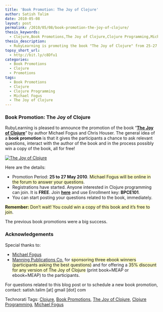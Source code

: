 ```yaml
---
title: 'Book Promotion: The Joy of Clojure'
author: Satish Talim
date: 2010-05-08
layout: post
permalink: /2010/05/08/book-promotion-the-joy-of-clojure/
thesis_keywords:
  - Clojure,Book Promotions,The Joy of Clojure,Clojure Programming,Michael Fogus
thesis_description:
  - RubyLearning is promoting the book "The Joy of Clojure" from 25-27 May 2010 with author Fogus to answer questions.
topsy_short_url:
  - http://bit.ly/c8Dfu1
categories:
  - Book Promotions
  - Clojure
  - Promotions
tags:
  - Book Promotions
  - Clojure
  - Clojure Programming
  - Michael Fogus
  - The Joy of Clojure
---
```

<div>
  <h3>
    Book Promotion: The Joy of Clojure
  </h3>
  
  <p class="update">
    RubyLearning is pleased to announce the promotion of the book &#8220;<strong><a href="http://www.manning.com/fogus/">The Joy of Clojure</a></strong>&#8221; by author Michael Fogus and Chris Houser. The general idea of a <strong>book promotion</strong> is that it gives the participants a chance to ask relevant questions, interact with the author of the book and in the process possibly win a copy of the book, all for free!
  </p>
  
  <p>
    <a href="http://www.manning.com/fogus/"><img class="alignright" src="http://rubylearning.com/images/fogusbook.jpg" style="border: 0px none;" alt="The Joy of Clojure" title="The Joy of Clojure" /></a>
  </p>
  
  <p>
    Here are the details:
  </p>
  
  <ul>
    <li>
      Promotion Period: <strong>25 to 27 May 2010</strong>. <span style="background-color: #FFFFCC;">Michael Fogus will be online in the forum to answer your questions</span>.
    </li>
    <li>
      Registrations have started. Anyone interested in Clojure programming can join. It is <strong>FREE</strong>. Join <a href="http://rubylearning.org/class/course/view.php?id=35"><b>here</b></a> and use Enrollment key: <b>BPCE101</b>.
    </li>
    <li>
      You can start posting your questions related to the book, immediately.
    </li>
  </ul>
  
  <p>
    <span style="background-color: #FFFFCC;"><b>Remember:</b> Don&#8217;t wait! You could win a copy of this book and it&#8217;s free to join</span>.
  </p>
  
  <p>
    The previous book promotions were a big success.
  </p>
  
  <h3>
    Acknowledgements
  </h3>
  
  <p>
    Special thanks to:
  </p>
  
  <ul>
    <li>
      <a href="http://rubylearning.com/blog/2010/03/10/michael-fogus-talks-to-rubylearnings-clojure-course-participants/">Michael Fogus</a>
    </li>
    <li>
      <a href="http://www.manning.com/fogus/">Manning Publications Co.</a> for <span style="background-color: #FFFFCC;">sponsoring three ebook winners (participants asking the best questions)</span> and for offering a <span style="background-color: #FFFFCC;">35% discount for any version of The Joy of Clojure</span> (print book+MEAP or ebook+MEAP) to the participants.
    </li>
  </ul>
  
  <p>
    For questions related to this blog post or to schedule a new book promotion, contact: satish.talim [at] gmail [dot] com
  </p>
</div>

Technorati Tags: <a href="http://technorati.com/tag/Clojure" rel="tag">Clojure</a>, <a href="http://technorati.com/tag/Book+Promotions" rel="tag">Book Promotions</a>, <a href="http://technorati.com/tag/The+Joy+of+Clojure" rel="tag">The Joy of Clojure</a>, <a href="http://technorati.com/tag/Clojure+Programming" rel="tag">Clojure Programming</a>, <a href="http://technorati.com/tag/Michael+Fogus" rel="tag">Michael Fogus</a>
